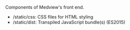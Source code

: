 Components of Medview's front end. 
- /static/css: CSS files for HTML styling
- /static/dist: Transpiled JavaScript bundle(s) (ES2015)
